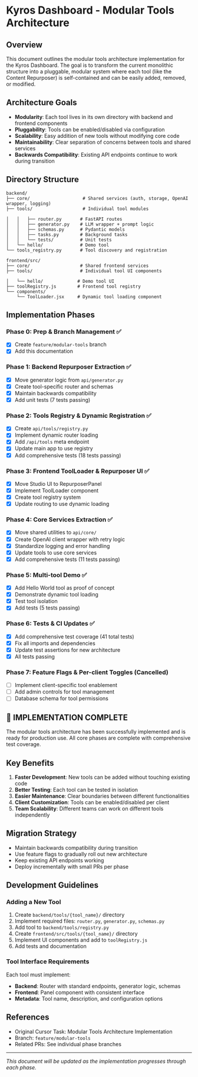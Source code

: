 # Kyros Dashboard - Modular Tools Architecture

## Overview

This document outlines the modular tools architecture implementation for the Kyros Dashboard. The goal is to transform the current monolithic structure into a pluggable, modular system where each tool (like the Content Repurposer) is self-contained and can be easily added, removed, or modified.

## Architecture Goals

- **Modularity**: Each tool lives in its own directory with backend and frontend components
- **Pluggability**: Tools can be enabled/disabled via configuration
- **Scalability**: Easy addition of new tools without modifying core code
- **Maintainability**: Clear separation of concerns between tools and shared services
- **Backwards Compatibility**: Existing API endpoints continue to work during transition

## Directory Structure

```
backend/
├── core/                    # Shared services (auth, storage, OpenAI wrapper, logging)
├── tools/                   # Individual tool modules

│   │   ├── router.py       # FastAPI routes
│   │   ├── generator.py    # LLM wrapper + prompt logic
│   │   ├── schemas.py      # Pydantic models
│   │   ├── tasks.py        # Background tasks
│   │   └── tests/          # Unit tests
│   └── hello/              # Demo tool
└── tools_registry.py       # Tool discovery and registration

frontend/src/
├── core/                   # Shared frontend services
├── tools/                  # Individual tool UI components

│   └── hello/             # Demo tool UI
├── toolRegistry.js        # Frontend tool registry
└── components/
    └── ToolLoader.jsx     # Dynamic tool loading component
```

## Implementation Phases

### Phase 0: Prep & Branch Management ✅
- [x] Create `feature/modular-tools` branch
- [x] Add this documentation

### Phase 1: Backend Repurposer Extraction ✅

- [x] Move generator logic from `api/generator.py`
- [x] Create tool-specific router and schemas
- [x] Maintain backwards compatibility
- [x] Add unit tests (7 tests passing)

### Phase 2: Tools Registry & Dynamic Registration ✅
- [x] Create `api/tools/registry.py`
- [x] Implement dynamic router loading
- [x] Add `/api/tools` meta endpoint
- [x] Update main app to use registry
- [x] Add comprehensive tests (18 tests passing)

### Phase 3: Frontend ToolLoader & Repurposer UI ✅

- [x] Move Studio UI to RepurposerPanel
- [x] Implement ToolLoader component
- [x] Create tool registry system
- [x] Update routing to use dynamic loading

### Phase 4: Core Services Extraction ✅
- [x] Move shared utilities to `api/core/`
- [x] Create OpenAI client wrapper with retry logic
- [x] Standardize logging and error handling
- [x] Update tools to use core services
- [x] Add comprehensive tests (11 tests passing)

### Phase 5: Multi-tool Demo ✅
- [x] Add Hello World tool as proof of concept
- [x] Demonstrate dynamic tool loading
- [x] Test tool isolation
- [x] Add tests (5 tests passing)

### Phase 6: Tests & CI Updates ✅
- [x] Add comprehensive test coverage (41 total tests)
- [x] Fix all imports and dependencies
- [x] Update test assertions for new architecture
- [x] All tests passing

### Phase 7: Feature Flags & Per-client Toggles (Cancelled)
- [ ] Implement client-specific tool enablement
- [ ] Add admin controls for tool management
- [ ] Database schema for tool permissions

## 🎉 IMPLEMENTATION COMPLETE

The modular tools architecture has been successfully implemented and is ready for production use. All core phases are complete with comprehensive test coverage.

## Key Benefits

1. **Faster Development**: New tools can be added without touching existing code
2. **Better Testing**: Each tool can be tested in isolation
3. **Easier Maintenance**: Clear boundaries between different functionalities
4. **Client Customization**: Tools can be enabled/disabled per client
5. **Team Scalability**: Different teams can work on different tools independently

## Migration Strategy

- Maintain backwards compatibility during transition
- Use feature flags to gradually roll out new architecture
- Keep existing API endpoints working
- Deploy incrementally with small PRs per phase

## Development Guidelines

### Adding a New Tool

1. Create `backend/tools/{tool_name}/` directory
2. Implement required files: `router.py`, `generator.py`, `schemas.py`
3. Add tool to `backend/tools/registry.py`
4. Create `frontend/src/tools/{tool_name}/` directory
5. Implement UI components and add to `toolRegistry.js`
6. Add tests and documentation

### Tool Interface Requirements

Each tool must implement:
- **Backend**: Router with standard endpoints, generator logic, schemas
- **Frontend**: Panel component with consistent interface
- **Metadata**: Tool name, description, and configuration options

## References

- Original Cursor Task: Modular Tools Architecture Implementation
- Branch: `feature/modular-tools`
- Related PRs: See individual phase branches

---

*This document will be updated as the implementation progresses through each phase.*
